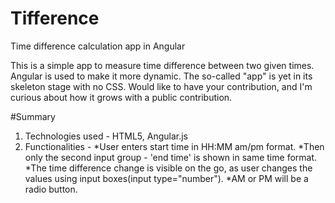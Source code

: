 # Tifference
Time difference calculation app in Angular

This is a simple app to measure time difference between two given times. Angular is used to make it more dynamic. The so-called "app" is yet in its skeleton stage with no CSS. Would like to have your contribution, and I'm curious about how it grows with a public contribution. 

#Summary
1.  Technologies used - HTML5, Angular.js
2.  Functionalities -
      *User enters start time in HH:MM am/pm format.
      *Then only the second input group - 'end time' is shown in same time format.
      *The time difference change is visible on the go, as user changes the values using input boxes(input type="number").
      *AM or PM will be a radio button.
